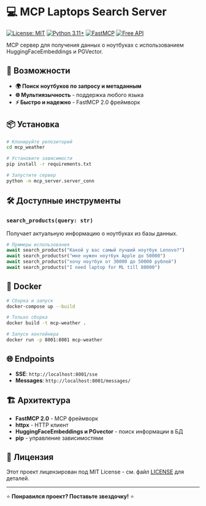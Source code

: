 # 💻 MCP Laptops Search  Server

[![License: MIT](https://img.shields.io/badge/License-MIT-yellow.svg)](https://opensource.org/licenses/MIT)
[![Python 3.11+](https://img.shields.io/badge/python-3.11+-blue.svg)](https://www.python.org/downloads/)
[![FastMCP](https://img.shields.io/badge/FastMCP-2.0-green.svg)](https://github.com/jlowin/fastmcp)
[![Free API](https://img.shields.io/badge/API-Free-brightgreen.svg)](https://open-meteo.com/)

MCP сервер для получения данных о ноутбуках с использованием HuggingFaceEmbeddings и PGVector.

## 🚀 Возможности

- **🌍 Поиск ноутбуков по запросу и метаданным**
- **🌐 Мультиязычность** - поддержка любого языка
- **⚡ Быстро и надежно** - FastMCP 2.0 фреймворк

## 📦 Установка

```bash
# Клонируйте репозиторий
cd mcp_weather

# Установите зависимости
pip install -r requirements.txt

# Запустите сервер
python -m mcp_server.server_conn
```

## 🛠️ Доступные инструменты

### `search_products(query: str)`
Получает актуальную информацию о ноутбуках из базы данных.

```python
# Примеры использования
await search_products("Какой у вас самый лучший ноутбук Lenovo?")
await search_productsr("мне нужен ноутбук Apple до 50000") 
await search_products("хочу ноутбук от 30000 до 50000 рублей")
await search_products("I need laptop for ML till 80000")
```


## 🐳 Docker

```bash
# Сборка и запуск
docker-compose up --build

# Только сборка
docker build -t mcp-weather .

# Запуск контейнера
docker run -p 8001:8001 mcp-weather
```

## 🌐 Endpoints

- **SSE**: `http://localhost:8001/sse`
- **Messages**: `http://localhost:8001/messages/`


## 🏗️ Архитектура

- **FastMCP 2.0** - MCP фреймворк
- **httpx** - HTTP клиент
- **HuggingFaceEmbeddings и PGvector** - поиск информации в БД
- **pip** - управление зависимостями

## 📄 Лицензия

Этот проект лицензирован под MIT License - см. файл [LICENSE](LICENSE) для деталей.

---

⭐ **Понравился проект? Поставьте звездочку!** ⭐ 